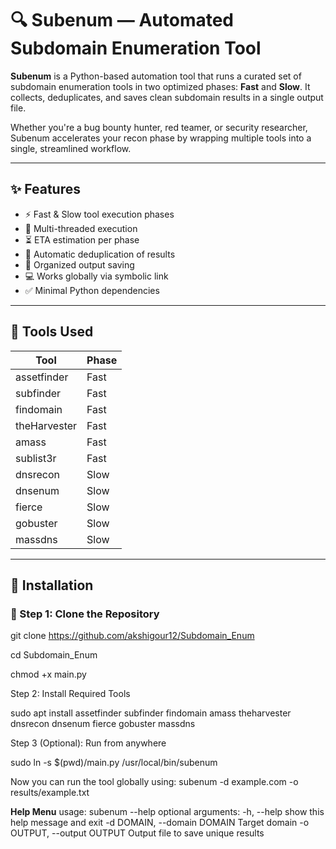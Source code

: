 # 🔍 Subenum — Automated Subdomain Enumeration Tool

**Subenum** is a Python-based automation tool that runs a curated set of subdomain enumeration tools in two optimized phases: **Fast** and **Slow**. It collects, deduplicates, and saves clean subdomain results in a single output file.

Whether you're a bug bounty hunter, red teamer, or security researcher, Subenum accelerates your recon phase by wrapping multiple tools into a single, streamlined workflow.

---

## ✨ Features

- ⚡ Fast & Slow tool execution phases
- 🧵 Multi-threaded execution
- ⏳ ETA estimation per phase
- 🧹 Automatic deduplication of results
- 📁 Organized output saving
- 💻 Works globally via symbolic link
- ✅ Minimal Python dependencies

---

## 🧰 Tools Used

| Tool         | Phase   |
|--------------|---------|
| assetfinder  | Fast    |
| subfinder    | Fast    |
| findomain    | Fast    |
| theHarvester | Fast    |
| amass        | Fast    |
| sublist3r    | Fast    |
| dnsrecon     | Slow    |
| dnsenum      | Slow    |
| fierce       | Slow    |
| gobuster     | Slow    |
| massdns      | Slow    |

---

## 🚀 Installation

### 🔹 Step 1: Clone the Repository


git clone https://github.com/akshigour12/Subdomain_Enum

cd Subdomain_Enum

chmod +x main.py

Step 2: Install Required Tools

sudo apt install assetfinder subfinder findomain amass theharvester dnsrecon dnsenum fierce gobuster massdns


Step 3 (Optional): Run from anywhere

sudo ln -s $(pwd)/main.py /usr/local/bin/subenum

Now you can run the tool globally using: subenum -d example.com -o results/example.txt

**Help Menu**
usage: subenum --help
optional arguments:
  -h, --help            show this help message and exit
  -d DOMAIN, --domain DOMAIN
                        Target domain
  -o OUTPUT, --output OUTPUT
                        Output file to save unique results


